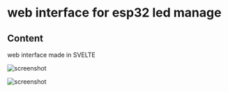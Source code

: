 # web interface for esp32 led manage

## Content
web interface made in SVELTE 

![screenshot](https://github.com/Alm2023/web_interface_esp32/main/blob/images/screenshot.png)
              
![screenshot](https://github.com/[username]/[reponame]/blob/[branch]/images/screenshot.png)
